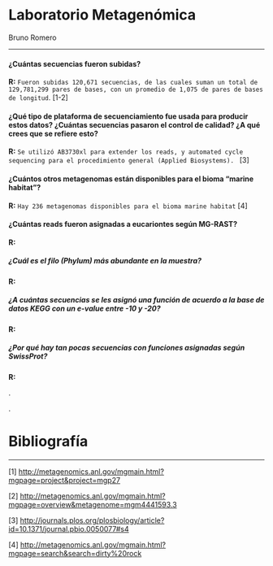 # Laboratorio Metagenómica


Bruno Romero


----



#### ¿Cuántas secuencias fueron subidas? 



__R:__ `Fueron subidas 120,671 secuencias, de las cuales suman un total de 129,781,299 pares de bases, con un promedio de 1,075 de pares de bases de longitud`. [1-2]



#### ¿Qué tipo de plataforma de secuenciamiento fue usada para producir estos datos?	¿Cuántas secuencias pasaron el control de calidad? ¿A qué crees que se refiere esto?



__R:__ `Se utilizó AB3730xl para extender los reads, y automated cycle sequencing para el procedimiento general (Applied Biosystems). ` [3]



#### ¿Cuántos otros metagenomas están disponibles para el bioma “marine habitat”?



__R:__ `Hay 236 metagenomas disponibles para el bioma marine habitat` [4]



#### ¿Cuántas reads fueron asignadas a eucariontes según MG-RAST?



__R:__



##### ¿Cuál es el filo (Phylum) más abundante en la muestra?



__R:__



##### ¿A cuántas secuencias se les asignó una función de acuerdo a la base de datos KEGG con un e-value entre -10 y -20?



__R:__



##### ¿Por qué hay tan pocas secuencias con funciones asignadas según SwissProt?



__R:__


.

.




# Bibliografía

----

[1] http://metagenomics.anl.gov/mgmain.html?mgpage=project&project=mgp27


[2] http://metagenomics.anl.gov/mgmain.html?mgpage=overview&metagenome=mgm4441593.3


[3] http://journals.plos.org/plosbiology/article?id=10.1371/journal.pbio.0050077#s4


[4] http://metagenomics.anl.gov/mgmain.html?mgpage=search&search=dirty%20rock

